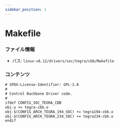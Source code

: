 ```yaml
---
sidebar_position: 1
---
```

# Makefile

### ファイル情報

- パス: `linux-v6.12/drivers/soc/tegra/cbb/Makefile`

### コンテンツ

```txt
# SPDX-License-Identifier: GPL-2.0
#
# Control Backbone Driver code.
#
ifdef CONFIG_SOC_TEGRA_CBB
obj-y += tegra-cbb.o
obj-$(CONFIG_ARCH_TEGRA_194_SOC) += tegra194-cbb.o
obj-$(CONFIG_ARCH_TEGRA_234_SOC) += tegra234-cbb.o
endif

```
